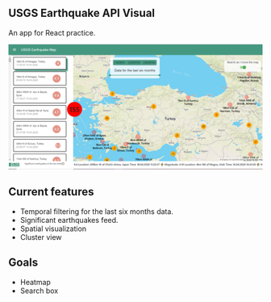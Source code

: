 ## USGS Earthquake API Visual

An app for React practice.

![alt text](https://github.com/capan/usgs-earthquake-visual/blob/master/assets/2.png)

Current features
----------------
- Temporal filtering for the last six months data.
- Significant earthquakes feed.
- Spatial visualization
- Cluster view

Goals
-----
- Heatmap
- Search box

